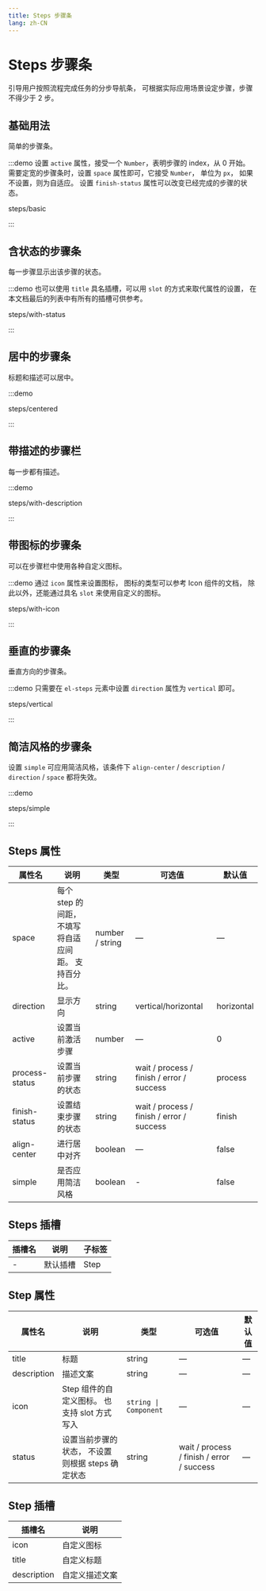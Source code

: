 ```yaml
---
title: Steps 步骤条
lang: zh-CN
---
```


# Steps 步骤条

引导用户按照流程完成任务的分步导航条， 可根据实际应用场景设定步骤，步骤不得少于 2 步。

## 基础用法

简单的步骤条。

:::demo 设置 `active` 属性，接受一个 `Number`，表明步骤的 index，从 0 开始。 需要定宽的步骤条时，设置 `space` 属性即可，它接受 `Number`， 单位为 `px`， 如果不设置，则为自适应。 设置 `finish-status` 属性可以改变已经完成的步骤的状态。

steps/basic

:::

## 含状态的步骤条

每一步骤显示出该步骤的状态。

:::demo 也可以使用 `title` 具名插槽，可以用 `slot` 的方式来取代属性的设置， 在本文档最后的列表中有所有的插槽可供参考。

steps/with-status

:::

## 居中的步骤条

标题和描述可以居中。

:::demo

steps/centered

:::

## 带描述的步骤栏

每一步都有描述。

:::demo

steps/with-description

:::

## 带图标的步骤条

可以在步骤栏中使用各种自定义图标。

:::demo 通过 `icon` 属性来设置图标， 图标的类型可以参考 Icon 组件的文档， 除此以外，还能通过具名 `slot` 来使用自定义的图标。

steps/with-icon

:::

## 垂直的步骤条

垂直方向的步骤条。

:::demo 只需要在 `el-steps` 元素中设置 `direction` 属性为 `vertical` 即可。

steps/vertical

:::

## 简洁风格的步骤条

设置 `simple` 可应用简洁风格，该条件下 `align-center` / `description` / `direction` / `space` 都将失效。

:::demo

steps/simple

:::

## Steps 属性

| 属性名         | 说明                                                | 类型            | 可选值                                    | 默认值     |
| -------------- | --------------------------------------------------- | --------------- | ----------------------------------------- | ---------- |
| space          | 每个 step 的间距，不填写将自适应间距。 支持百分比。 | number / string | —                                         | —          |
| direction      | 显示方向                                            | string          | vertical/horizontal                       | horizontal |
| active         | 设置当前激活步骤                                    | number          | —                                         | 0          |
| process-status | 设置当前步骤的状态                                  | string          | wait / process / finish / error / success | process    |
| finish-status  | 设置结束步骤的状态                                  | string          | wait / process / finish / error / success | finish     |
| align-center   | 进行居中对齐                                        | boolean         | —                                         | false      |
| simple         | 是否应用简洁风格                                    | boolean         | -                                         | false      |

## Steps 插槽

| 插槽名 | 说明     | 子标签 |
| ------ | -------- | ------ |
| -      | 默认插槽 | Step   |

## Step 属性

| 属性名      | 说明                                             | 类型                  | 可选值                                    | 默认值 |
| ----------- | ------------------------------------------------ | --------------------- | ----------------------------------------- | ------ |
| title       | 标题                                             | string                | —                                         | —      |
| description | 描述文案                                         | string                | —                                         | —      |
| icon        | Step 组件的自定义图标。 也支持 slot 方式写入     | `string \| Component` | —                                         | —      |
| status      | 设置当前步骤的状态， 不设置则根据 steps 确定状态 | string                | wait / process / finish / error / success | —      |

## Step 插槽

| 插槽名      | 说明           |
| ----------- | -------------- |
| icon        | 自定义图标     |
| title       | 自定义标题     |
| description | 自定义描述文案 |
